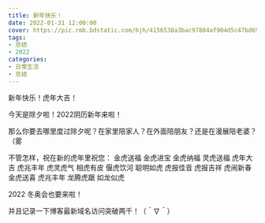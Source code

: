 ```yaml
---
title: 新年快乐！
date: 2022-01-31 12:00:00
cover: https://pic.rmb.bdstatic.com/bjh/4156538a3bac97884af904d5c47bd690.png
tags:
- 总结
- 2022
categories:
- 日常生活
- 总结
---
```

新年快乐！虎年大吉！
<!--more-->

今天是除夕啦！2022阴历新年来啦！

那么你要去哪里度过除夕呢？在家里陪家人？在外面陪朋友？还是在漫展陪老婆？（雾

不管怎样，祝在新的虎年里祝您：
金虎送福   金虎进宝   金虎纳福   灵虎送福   虎年大吉   虎兆丰年   虎灵虎气   相虎有皮
偃虎饮河   聪明如虎   虎报佳音   虎报吉祥   虎闹新春   金虎送喜   虎兆丰年   龙腾虎踞   如龙似虎

2022 冬奥会也要来啦！

并且记录一下博客最新域名访问突破两千！（＾∇＾）
